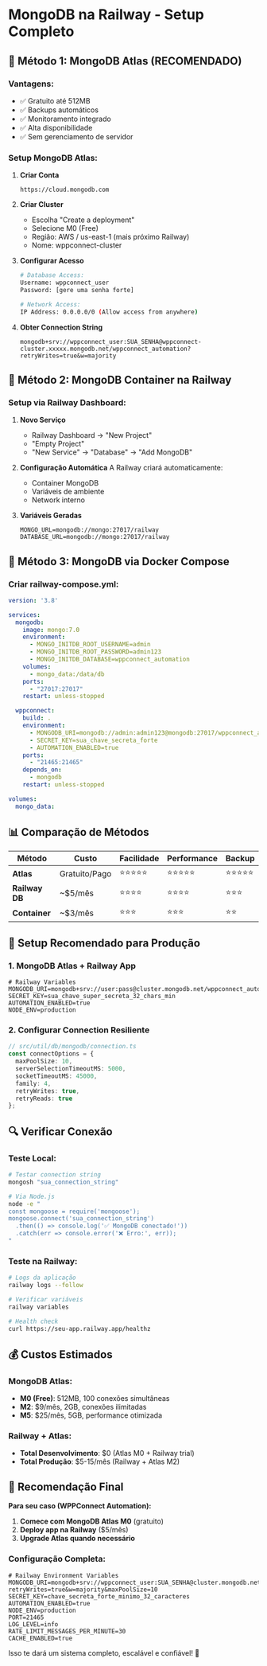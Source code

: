 # MongoDB na Railway - Setup Completo

## 🎯 Método 1: MongoDB Atlas (RECOMENDADO)

### Vantagens:
- ✅ Gratuito até 512MB
- ✅ Backups automáticos
- ✅ Monitoramento integrado
- ✅ Alta disponibilidade
- ✅ Sem gerenciamento de servidor

### Setup MongoDB Atlas:

1. **Criar Conta**
   ```
   https://cloud.mongodb.com
   ```

2. **Criar Cluster**
   - Escolha "Create a deployment"
   - Selecione M0 (Free)
   - Região: AWS / us-east-1 (mais próximo Railway)
   - Nome: wppconnect-cluster

3. **Configurar Acesso**
   ```bash
   # Database Access:
   Username: wppconnect_user
   Password: [gere uma senha forte]
   
   # Network Access:
   IP Address: 0.0.0.0/0 (Allow access from anywhere)
   ```

4. **Obter Connection String**
   ```
   mongodb+srv://wppconnect_user:SUA_SENHA@wppconnect-cluster.xxxxx.mongodb.net/wppconnect_automation?retryWrites=true&w=majority
   ```

## 🐳 Método 2: MongoDB Container na Railway

### Setup via Railway Dashboard:

1. **Novo Serviço**
   - Railway Dashboard → "New Project"
   - "Empty Project"
   - "New Service" → "Database" → "Add MongoDB"

2. **Configuração Automática**
   A Railway criará automaticamente:
   - Container MongoDB
   - Variáveis de ambiente
   - Network interno

3. **Variáveis Geradas**
   ```env
   MONGO_URL=mongodb://mongo:27017/railway
   DATABASE_URL=mongodb://mongo:27017/railway
   ```

## 🔧 Método 3: MongoDB via Docker Compose

### Criar railway-compose.yml:
```yaml
version: '3.8'

services:
  mongodb:
    image: mongo:7.0
    environment:
      - MONGO_INITDB_ROOT_USERNAME=admin
      - MONGO_INITDB_ROOT_PASSWORD=admin123
      - MONGO_INITDB_DATABASE=wppconnect_automation
    volumes:
      - mongo_data:/data/db
    ports:
      - "27017:27017"
    restart: unless-stopped

  wppconnect:
    build: .
    environment:
      - MONGODB_URI=mongodb://admin:admin123@mongodb:27017/wppconnect_automation?authSource=admin
      - SECRET_KEY=sua_chave_secreta_forte
      - AUTOMATION_ENABLED=true
    ports:
      - "21465:21465"
    depends_on:
      - mongodb
    restart: unless-stopped

volumes:
  mongo_data:
```

## 📊 Comparação de Métodos

| Método | Custo | Facilidade | Performance | Backup |
|--------|-------|------------|-------------|---------|
| **Atlas** | Gratuito/Pago | ⭐⭐⭐⭐⭐ | ⭐⭐⭐⭐⭐ | ⭐⭐⭐⭐⭐ |
| **Railway DB** | ~$5/mês | ⭐⭐⭐⭐ | ⭐⭐⭐⭐ | ⭐⭐⭐ |
| **Container** | ~$3/mês | ⭐⭐⭐ | ⭐⭐⭐ | ⭐⭐ |

## 🚀 Setup Recomendado para Produção

### 1. MongoDB Atlas + Railway App
```env
# Railway Variables
MONGODB_URI=mongodb+srv://user:pass@cluster.mongodb.net/wppconnect_automation
SECRET_KEY=sua_chave_super_secreta_32_chars_min
AUTOMATION_ENABLED=true
NODE_ENV=production
```

### 2. Configurar Connection Resiliente
```typescript
// src/util/db/mongodb/connection.ts
const connectOptions = {
  maxPoolSize: 10,
  serverSelectionTimeoutMS: 5000,
  socketTimeoutMS: 45000,
  family: 4,
  retryWrites: true,
  retryReads: true
};
```

## 🔍 Verificar Conexão

### Teste Local:
```bash
# Testar connection string
mongosh "sua_connection_string"

# Via Node.js
node -e "
const mongoose = require('mongoose');
mongoose.connect('sua_connection_string')
  .then(() => console.log('✅ MongoDB conectado!'))
  .catch(err => console.error('❌ Erro:', err));
"
```

### Teste na Railway:
```bash
# Logs da aplicação
railway logs --follow

# Verificar variáveis
railway variables

# Health check
curl https://seu-app.railway.app/healthz
```

## 💰 Custos Estimados

### MongoDB Atlas:
- **M0 (Free)**: 512MB, 100 conexões simultâneas
- **M2**: $9/mês, 2GB, conexões ilimitadas
- **M5**: $25/mês, 5GB, performance otimizada

### Railway + Atlas:
- **Total Desenvolvimento**: $0 (Atlas M0 + Railway trial)
- **Total Produção**: $5-15/mês (Railway + Atlas M2)

## 🎯 Recomendação Final

**Para seu caso (WPPConnect Automation):**

1. **Comece com MongoDB Atlas M0** (gratuito)
2. **Deploy app na Railway** ($5/mês)
3. **Upgrade Atlas quando necessário**

### Configuração Completa:
```env
# Railway Environment Variables
MONGODB_URI=mongodb+srv://wppconnect_user:SUA_SENHA@cluster.mongodb.net/wppconnect_automation?retryWrites=true&w=majority&maxPoolSize=10
SECRET_KEY=chave_secreta_forte_minimo_32_caracteres
AUTOMATION_ENABLED=true
NODE_ENV=production
PORT=21465
LOG_LEVEL=info
RATE_LIMIT_MESSAGES_PER_MINUTE=30
CACHE_ENABLED=true
```

Isso te dará um sistema completo, escalável e confiável! 🚀